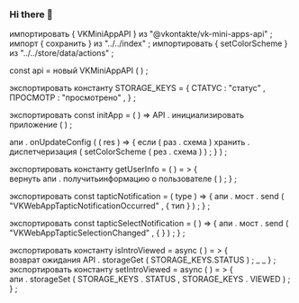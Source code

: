 ### Hi there 👋

<!--
**kemerovo23alexey/kemerovo23alexey** is a ✨ _special_ ✨ repository because its `README.md` (this file) appears on your GitHub profile.

Here are some ideas to get you started:

- 🔭 I’m currently working on ...
- 🌱 I’m currently learning ...
- 👯 I’m looking to collaborate on ...
- 🤔 I’m looking for help with ...
- 💬 Ask me about ...
- 📫 How to reach me: ...
- 😄 Pronouns: ...
- ⚡ Fun fact: ...
-->
импортировать  {  VKMiniAppAPI  }  из  "@vkontakte/vk-mini-apps-api" ;
импорт  {  сохранить  }  из  "../../index" ;
импортировать  {  setColorScheme  }  из  "../../store/data/actions" ;

const  api  =  новый  VKMiniAppAPI ( ) ;

экспортировать  константу  STORAGE_KEYS  =  {
  СТАТУС : "статус" ,
  ПРОСМОТР : "просмотрено" ,
} ;

экспортировать  const  initApp  =  ( )  =>  API . инициализировать приложение ( ) ;

апи . onUpdateConfig ( ( res )  =>  {
  если  ( раз . схема )  хранить . диспетчеризация ( setColorScheme ( рез . схема ) ) ;
} ) ;

экспортировать  константу getUserInfo =  ( ) = > {    
  вернуть  апи . получитьинформацию о пользователе ( ) ;
} ;

экспортировать  const  tapticNotification  =  ( type )  =>  {
  апи . мост . send ( "VKWebAppTapticNotificationOccurred" ,  { тип } ) ;
} ;

экспортировать  const  tapticSelectNotification  =  ( )  =>  {
  апи . мост . send ( "VKWebAppTapticSelectionChanged" ,  { } ) ;
} ;

экспортировать  константу isIntroViewed =  async ( ) = > {     
  возврат  ожидания  API . storageGet ( STORAGE_KEYS.STATUS ) ; _ _
} ;
экспортировать  константу setIntroViewed =  async ( ) = > {     
  апи . storageSet ( STORAGE_KEYS . STATUS ,  STORAGE_KEYS . VIEWED ) ;
} ;
